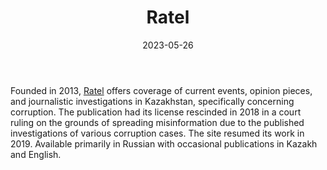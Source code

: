 ﻿---
title: "Ratel"
linkTitle: "Ratel"
contributor: ["Aizada Arystanbek"]
created: 2022-07-27
countries: ["Kazakhstan"]
category: ["Independent media"]
tags: ["media", "news", "local media", "corruption"]
date_start: [2013]
date_end: []
data_type: ["news", "investigations"] 
language: ["English", "Kazakh", "Russian"]
date: 2023-05-26
description: 
  Offers coverage of current events, opinion pieces, and journalistic investigations in Kazakhstan, specifically concerning corruption.
---

Founded in 2013, [Ratel](https://ratel.kz/) offers coverage of current events, opinion pieces, and journalistic investigations in Kazakhstan, specifically concerning corruption. The publication had its license rescinded in 2018 in a court ruling on the grounds of spreading misinformation due to the published investigations of various corruption cases. The site resumed its work in 2019. Available primarily in Russian with occasional publications in Kazakh and English.
